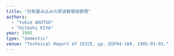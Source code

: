 ```yaml
---
title: "対称畳み込みの周波数領域表現"
authors:
  - "Yukie AKUTSU"
  - "Hitoshi KIYA"
year: 1995
type: "domestic"
venue: "Technical Report of IEICE, pp. DSP94-104, 1995-01-01."
---
```

